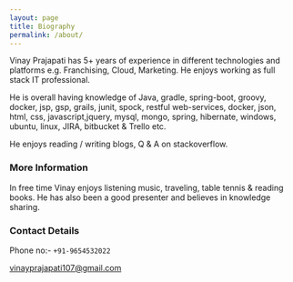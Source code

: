 ```yaml
---
layout: page
title: Biography
permalink: /about/
---
```


Vinay Prajapati has 5+ years of experience in different technologies and platforms e.g. Franchising, Cloud, Marketing. He enjoys working as full stack IT professional.

He is overall having knowledge of Java, gradle, spring-boot, groovy, docker, jsp, gsp, grails, junit, spock, restful web-services, docker, json, html, css, javascript,jquery, mysql, mongo, spring, hibernate, windows, ubuntu, linux, JIRA, bitbucket & Trello etc. 

He enjoys reading / writing blogs, Q & A on stackoverflow. 

### More Information

In free time Vinay enjoys listening music, traveling, table tennis & reading books. He has also been a good presenter and believes in knowledge sharing.

### Contact Details

Phone no:- `+91-9654532022`

[vinayprajapati107@gmail.com](mailto:vinayprajapati107@gmail.com)


